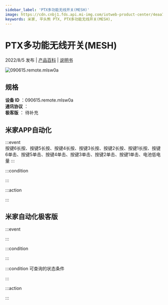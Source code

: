 ```yaml
---
sidebar_label: 'PTX多功能无线开关(MESH)'
image: https://cdn.cnbj1.fds.api.mi-img.com/iotweb-product-center/4eaa739d23a96ac64c3cd71576b17259_1658365906592.png?GalaxyAccessKeyId=AKVGLQWBOVIRQ3XLEW&Expires=9223372036854775807&Signature=NvS6+DOqQYPuID0193WELHP7ZvE=
keywords: 米家, 平头熊 PTX, PTX多功能无线开关(MESH), 
---
```

# PTX多功能无线开关(MESH)

2022/8/5 发布 | [产品百科](https://home.mi.com/webapp/content/baike/product/index.html?model=090615.remote.mlsw0a/) | [说明书](https://home.mi.com/views/introduction.html?model=090615.remote.mlsw0a&region=cn)

![090615.remote.mlsw0a](https://cdn.cnbj1.fds.api.mi-img.com/iotweb-product-center/4eaa739d23a96ac64c3cd71576b17259_1658365906592.png?GalaxyAccessKeyId=AKVGLQWBOVIRQ3XLEW&Expires=9223372036854775807&Signature=NvS6+DOqQYPuID0193WELHP7ZvE=)

## 规格  
> 
**设备 ID** ：090615.remote.mlsw0a  
**通讯协议** ：  
**极客版**  ： 待补充 


## 米家APP自动化  

:::event  
按键6长按、按键5长按、按键4长按、按键3长按、按键2长按、按键1长按、按键6单击、按键5单击、按键4单击、按键3单击、按键2单击、按键1单击、电池低电量
:::

:::condition  

:::

:::action   

:::

## 米家自动化极客版  

:::event  

:::

:::condition  

:::

:::condition 可查询的状态条件  

:::

:::action  

:::

        
